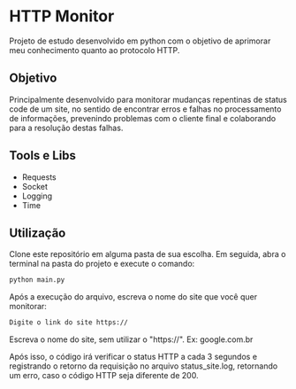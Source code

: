 # HTTP Monitor

Projeto de estudo desenvolvido em python com o objetivo de aprimorar meu conhecimento quanto ao protocolo HTTP.

## Objetivo
Principalmente desenvolvido para monitorar mudanças repentinas de status code de um site, no sentido de encontrar erros e falhas no processamento de informações, prevenindo problemas com o cliente final e colaborando para a resolução destas falhas.

## Tools e Libs

* Requests
* Socket
* Logging
* Time

## Utilização
Clone este repositório em alguma pasta de sua escolha. Em seguida, abra o terminal na pasta do projeto e execute o comando:

````bash
python main.py
````
Após a execução do arquivo, escreva o nome do site que você quer monitorar:

````bash
Digite o link do site https://
````
Escreva o nome do site, sem utilizar o "https://".
Ex: google.com.br

Após isso, o código irá verificar o status HTTP a cada 3 segundos e registrando o retorno da requisição no arquivo status_site.log, retornando um erro, caso o código HTTP seja diferente de 200.